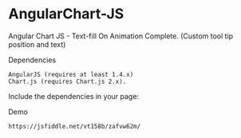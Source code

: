 # AngularChart-JS

Angular Chart JS - Text-fill On Animation Complete. (Custom tool tip position and text) 

Dependencies

    AngularJS (requires at least 1.4.x)
    Chart.js (requires Chart.js 2.x).
    
Include the dependencies in your page:

  <script src="../chart.js/Chart.min.js"></script>
  <script src="../angular-chart.js/dist/angular-chart.min.js"></script>
  
Demo

    https://jsfiddle.net/vt158b/zafvw62m/
